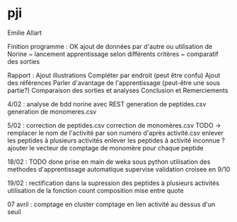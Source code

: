 # pji
Emilie Allart

Finition programme : 
	OK ajout de données par d'autre ou utilisation de Norine 
	~ lancement apprentissage selon différents critères 
	~ comparatif des sorties

Rapport : 
	Ajout illustrations
	Compléter par endroit (peut être confu)
	Ajout des références
	Parler d'avantage de l'apprentissage (peut-être une sous partie?)
	Comparaison des sorties et analyses
	Conclusion et Remerciements

	
4/02 : analyse de bdd norine avec REST
	generation de peptides.csv
	generation de monomeres.csv

5/02 : correction de peptides.csv
	correction de monomères.csv
	TODO -> remplacer le nom de l'activité par son numéro d'après activité.csv
		enlever les peptides à plusieurs activités
		enlever les peptides à activité inconnue ? 
		ajouter le vecteur de comptage de monomère pour chaque peptide

18/02 : TODO done
		prise en main de weka sous python 
		utilisation des methodes d'apprentissage automatique supervise 
		validation croisee en 9/10

19/02 : rectification dans la supression des peptides à plusieurs activités
	utilisation de la fonction count
	composition mise entre quote

07 avril : 
	comptage en cluster
	comptage en lien 
	activité au dessus d'un seuil


